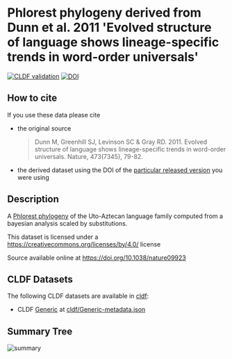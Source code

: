 # Phlorest phylogeny derived from Dunn et al. 2011 'Evolved structure of language shows lineage-specific trends in word-order universals'

[![CLDF validation](https://github.com/phlorest/dunn_et_al2011/workflows/CLDF-validation/badge.svg)](https://github.com/phlorest/dunn_et_al2011/actions?query=workflow%3ACLDF-validation)
[![DOI](https://zenodo.org/badge/DOI/10.5281/zenodo.8250052.svg)](https://doi.org/10.5281/zenodo.8250052)

## How to cite

If you use these data please cite
- the original source
  > Dunn M, Greenhill SJ, Levinson SC & Gray RD. 2011. Evolved structure of language shows lineage-specific trends in word-order universals. Nature, 473(7345), 79-82.
- the derived dataset using the DOI of the [particular released version](../../releases/) you were using

## Description

A [Phlorest phylogeny](https://github.com/phlorest) of the Uto-Aztecan language family computed from a bayesian analysis scaled by substitutions.


This dataset is licensed under a https://creativecommons.org/licenses/by/4.0/ license

Source available online at https://doi.org/10.1038/nature09923


## CLDF Datasets

The following CLDF datasets are available in [cldf](cldf):

- CLDF [Generic](https://github.com/cldf/cldf/tree/master/modules/Generic) at [cldf/Generic-metadata.json](cldf/Generic-metadata.json)

## Summary Tree

![summary](https://raw.githubusercontent.com/phlorest/dunn_et_al2011/main/summary_tree.svg)